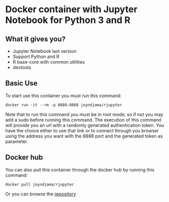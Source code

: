 
# Docker container with Jupyter Notebook for Python 3 and R

## What it gives you?
	
* Jupyter Notebook last version
* Support Python and R 
* R base-core with common utilities
* devtools
	

## Basic Use 
	
To start use this container you must run this command:

```
docker run -it --rm -p 8888:8888 joyndjama/rjupyter
```
Note that to run this command you must be in root mode, so if not you may add a sudo before running this command.
The execution of this command will provide you an url with a randomly generated authentication token. You have the choice either to use that link or to connect through you browser using the address you want with the 8888 port and the generated token as parameter.

## Docker hub

You can also pull this container through the docker hub by running this command:

```
docker pull joyndjama/rjupyter
```

Or you can browse the [repository](https://hub.docker.com/r/joyndjama/rjupyter/)
	
